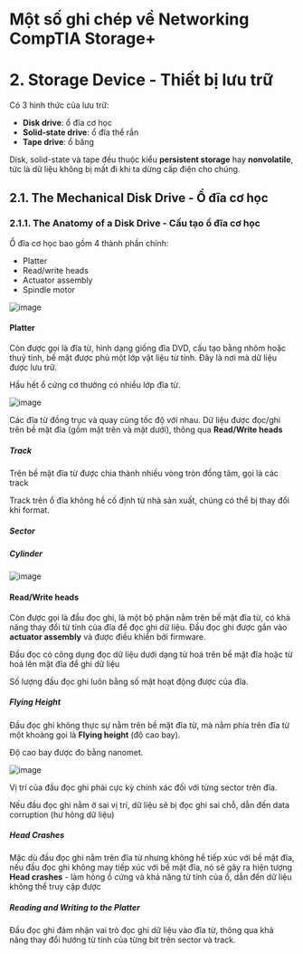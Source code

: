 # Một số ghi chép về Networking CompTIA Storage+

# 2. Storage Device - Thiết bị lưu trữ 

Có 3 hình thức của lưu trữ:
 * **Disk drive**: ổ đĩa cơ học
 * **Solid-state drive**: ổ đĩa thể rắn  
 * **Tape drive**: ổ băng

Disk, solid-state và tape đều thuộc kiểu **persistent storage** hay **nonvolatile**, tức là dữ liệu không bị mất đi khi ta dừng cấp điện cho chúng.

## 2.1. The Mechanical Disk Drive - Ổ đĩa cơ học

### 2.1.1. The Anatomy of a Disk Drive - Cấu tạo ổ đĩa cơ học

Ổ đĩa cơ học bao gồm 4 thành phần chính:
 * Platter
 * Read/write heads
 * Actuator assembly
 * Spindle motor

![image](https://user-images.githubusercontent.com/32956424/117912186-3dedbc00-b309-11eb-9b1d-98a599c7d533.png)

#### Platter

Còn được gọi là đĩa từ, hình dạng giống đĩa DVD, cấu tạo bằng nhôm hoặc thuỷ tinh, bề mặt được phủ một lớp vật liệu từ tính. Đây là nơi mà dữ liệu được lưu trữ. 

Hầu hết ổ cứng cơ thường có nhiều lớp đĩa từ.

![image](https://user-images.githubusercontent.com/32956424/117912489-d6843c00-b309-11eb-951a-aa9f5896537e.png)

Các đĩa từ đồng trục và quay cùng tốc độ với nhau. Dữ liệu được đọc/ghi trên bề mặt đĩa (gồm mặt trên và mặt dưới), thông qua **Read/Write heads** 

##### Track

Trên bề mặt đĩa từ được chia thành nhiều vòng tròn đồng tâm, gọi là các track

Track trên ổ đĩa không hề cố định từ nhà sản xuất, chúng có thể bị thay đổi khi format.

##### Sector



##### Cylinder



![image](https://user-images.githubusercontent.com/32956424/118074254-c175de80-b3d7-11eb-8c2d-625ec9468358.png)

#### Read/Write heads

Còn được gọi là đầu đọc ghi, là một bộ phận nằm trên bề mặt đĩa từ, có khả năng thay đổi từ tính của đĩa để đọc ghi dữ liệu. Đầu đọc ghi được gắn vào **actuator assembly** và được điều khiển bởi firmware.

Đầu đọc có công dụng đọc dữ liệu dưới dạng từ hoá trên bề mặt đĩa hoặc từ hoá lên mặt đĩa để ghi dữ liệu

Số lượng đầu đọc ghi luôn bằng số mặt hoạt động được của đĩa.

##### Flying Height

Đầu đọc ghi không thực sự nằm trên bề mặt đĩa từ, mà nằm phía trên đĩa từ một khoảng gọi là **Flying height** (độ cao bay).

Độ cao bay được đo bằng nanomet.

![image](https://user-images.githubusercontent.com/32956424/118072240-9093aa80-b3d3-11eb-89d2-4864de0c3b79.png)

Vị trí của đầu đọc ghi phải cực kỳ chính xác đối với từng sector trên đĩa.

Nếu đầu đọc ghi nằm ở sai vị trí, dữ liệu sẽ bị đọc ghi sai chỗ, dẫn đến data corruption (hư hỏng dữ liệu)

##### Head Crashes

Mặc dù đầu đọc ghi nằm trên đĩa từ nhưng không hề tiếp xúc với bề mặt đĩa, nếu đầu đọc ghi không may tiếp xúc với bề mặt đĩa, nó sẽ gây ra hiện tượng **Head crashes** - làm hỏng ổ cứng và khả năng từ tính của ổ, dẫn đến dữ liệu không thể truy cập được

##### Reading and Writing to the Platter

Đầu đọc ghi đảm nhận vai trò đọc ghi dữ liệu vào đĩa từ, thông qua khả năng thay đổi hướng từ tính của từng bit trên sector và track.






























